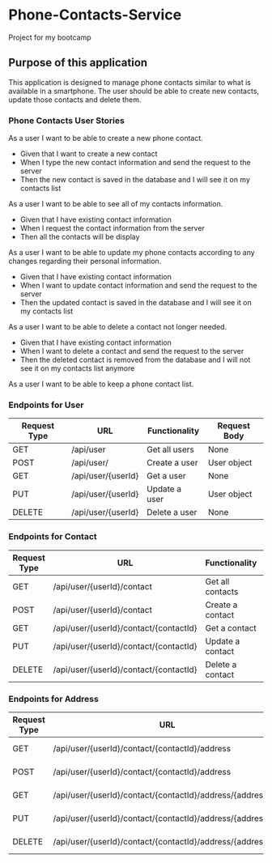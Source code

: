 # Phone-Contacts-Service

Project for my bootcamp

## Purpose of this application
This application is designed to manage phone contacts similar to what is available in a smartphone. The user should be able to create new contacts, update those contacts and delete them. 


### Phone Contacts User Stories

As a user I want to be able to create a new phone contact.

* Given that I want to create a new contact
* When I type the new contact information and send the request to the server
* Then the new contact is saved in the database and I will see it on my contacts list

As a user I want to be able to see all of my contacts information.

* Given that I have existing contact information
* When I request the contact information from the server
* Then all the contacts will be display

As a user I want to be able to update my phone contacts according to any changes regarding their personal information.

* Given that I have existing contact information
* When I want to update contact information and send the request to the server
* Then the updated contact is saved in the database and I will see it on my contacts list

As a user I want to be able to delete a contact not longer needed.

* Given that I have existing contact information
* When I want to delete a contact and send the request to the server
* Then the deleted contact is removed from the database and I will not see it on my contacts list anymore

As a user I want to be able to keep a phone contact list.


### Endpoints for User

| Request Type | URL                | Functionality | Request Body |
|--------------|--------------------|---------------|--------------|
| GET          | /api/user          | Get all users | None         |
| POST         | /api/user/         | Create a user | User object  |
| GET          | /api/user/{userId} | Get a user    | None         |
| PUT          | /api/user/{userId} | Update a user | User object  |
| DELETE       | /api/user/{userId} | Delete a user | None         |


### Endpoints for Contact

| Request Type | URL                                    | Functionality    | Request Body   |
|--------------|----------------------------------------|------------------|----------------|
| GET          | /api/user/{userId}/contact             | Get all contacts | None           |
| POST         | /api/user/{userId}/contact             | Create a contact | Contact object |
| GET          | /api/user/{userId}/contact/{contactId} | Get a contact    | None           |
| PUT          | /api/user/{userId}/contact/{contactId} | Update a contact | Contact object |
| DELETE       | /api/user/{userId}/contact/{contactId} | Delete a contact | None           |


### Endpoints for Address

| Request Type | URL                                                         | Functionality     | Request Body   |
|--------------|-------------------------------------------------------------|-------------------|----------------|
| GET          | /api/user/{userId}/contact/{contactId}/address              | Get all addresses | None           |
| POST         | /api/user/{userId}/contact/{contactId}/address              | Create an address | Address object |
| GET          | /api/user/{userId}/contact/{contactId}/address/{address_id} | Get an address    | None           |
| PUT          | /api/user/{userId}/contact/{contactId}/address/{address_id} | Update an address | Address object |
| DELETE       | /api/user/{userId}/contact/{contactId}/address/{address_id} | Delete an address | None           |